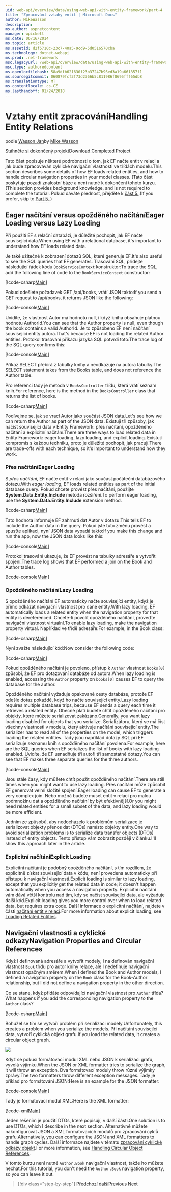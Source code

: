 ```yaml
---
uid: web-api/overview/data/using-web-api-with-entity-framework/part-4
title: "Zpracování vztahy entit | Microsoft Docs"
author: MikeWasson
description: 
ms.author: aspnetcontent
manager: wpickett
ms.date: 06/16/2014
ms.topic: article
ms.assetid: d2f5710c-23c7-40a5-9cd9-5d0516570cba
ms.technology: dotnet-webapi
ms.prod: .net-framework
msc.legacyurl: /web-api/overview/data/using-web-api-with-entity-framework/part-4
msc.type: authoredcontent
ms.openlocfilehash: 58a9dfb621630f23b37247b96ed3a19a661857f1
ms.sourcegitcommit: 060879fcf3f73d2366b5c811986f8695fff65db8
ms.translationtype: MT
ms.contentlocale: cs-CZ
ms.lasthandoff: 01/24/2018
---
```

<a name="handling-entity-relations"></a><span data-ttu-id="a48d7-102">Vztahy entit zpracování</span><span class="sxs-lookup"><span data-stu-id="a48d7-102">Handling Entity Relations</span></span>
====================
<span data-ttu-id="a48d7-103">podle [Wasson Jan](https://github.com/MikeWasson)</span><span class="sxs-lookup"><span data-stu-id="a48d7-103">by [Mike Wasson](https://github.com/MikeWasson)</span></span>

[<span data-ttu-id="a48d7-104">Stáhněte si dokončený projekt</span><span class="sxs-lookup"><span data-stu-id="a48d7-104">Download Completed Project</span></span>](https://github.com/MikeWasson/BookService)

<span data-ttu-id="a48d7-105">Tato část popisuje některé podrobnosti o tom, jak EF načte entit v relaci a jak bude zpracováván cyklické navigační vlastnosti ve třídách modelu.</span><span class="sxs-lookup"><span data-stu-id="a48d7-105">This section describes some details of how EF loads related entities, and how to handle circular navigation properties in your model classes.</span></span> <span data-ttu-id="a48d7-106">(Tato část poskytuje pozadí znalostní báze a není nutné k dokončení tohoto kurzu.</span><span class="sxs-lookup"><span data-stu-id="a48d7-106">(This section provides background knowledge, and is not required to complete the tutorial.</span></span> <span data-ttu-id="a48d7-107">Pokud dáváte přednost, přejděte k [část 5.](part-5.md).)</span><span class="sxs-lookup"><span data-stu-id="a48d7-107">If you prefer, skip to [Part 5.](part-5.md).)</span></span>

## <a name="eager-loading-versus-lazy-loading"></a><span data-ttu-id="a48d7-108">Eager načítání versus opožděného načítání</span><span class="sxs-lookup"><span data-stu-id="a48d7-108">Eager Loading versus Lazy Loading</span></span>

<span data-ttu-id="a48d7-109">Při použití EF s relační databázi, je důležité pochopit, jak EF načte související data.</span><span class="sxs-lookup"><span data-stu-id="a48d7-109">When using EF with a relational database, it's important to understand how EF loads related data.</span></span>

<span data-ttu-id="a48d7-110">Je také užitečné k zobrazení dotazů SQL, které generuje EF.</span><span class="sxs-lookup"><span data-stu-id="a48d7-110">It's also useful to see the SQL queries that EF generates.</span></span> <span data-ttu-id="a48d7-111">Trasování SQL, přidejte následující řádek kódu `BookServiceContext` konstruktor:</span><span class="sxs-lookup"><span data-stu-id="a48d7-111">To trace the SQL, add the following line of code to the `BookServiceContext` constructor:</span></span>

[!code-csharp[Main](part-4/samples/sample1.cs)]

<span data-ttu-id="a48d7-112">Pokud odešlete požadavek GET /api/books, vrátí JSON takto:</span><span class="sxs-lookup"><span data-stu-id="a48d7-112">If you send a GET request to /api/books, it returns JSON like the following:</span></span>

[!code-console[Main](part-4/samples/sample2.cmd)]

<span data-ttu-id="a48d7-113">Uvidíte, že vlastnost Autor má hodnotu null, i když kniha obsahuje platnou hodnotu AuthorId.</span><span class="sxs-lookup"><span data-stu-id="a48d7-113">You can see that the Author property is null, even though the book contains a valid AuthorId.</span></span> <span data-ttu-id="a48d7-114">Je to způsobeno EF není načítání související entity autora.</span><span class="sxs-lookup"><span data-stu-id="a48d7-114">That's because EF is not loading the related Author entities.</span></span> <span data-ttu-id="a48d7-115">Protokol trasování příkazu jazyka SQL potvrdí toto:</span><span class="sxs-lookup"><span data-stu-id="a48d7-115">The trace log of the SQL query confirms this:</span></span>

[!code-console[Main](part-4/samples/sample3.sql)]

<span data-ttu-id="a48d7-116">Příkaz SELECT přebírá z tabulky knihy a neodkazuje na autora tabulky.</span><span class="sxs-lookup"><span data-stu-id="a48d7-116">The SELECT statement takes from the Books table, and does not reference the Author table.</span></span>

<span data-ttu-id="a48d7-117">Pro referenci tady je metoda v `BooksController` třídu, která vrátí seznam knih.</span><span class="sxs-lookup"><span data-stu-id="a48d7-117">For reference, here is the method in the `BooksController` class that returns the list of books.</span></span>

[!code-csharp[Main](part-4/samples/sample4.cs)]

<span data-ttu-id="a48d7-118">Podívejme se, jak se vrací Autor jako součást JSON data.</span><span class="sxs-lookup"><span data-stu-id="a48d7-118">Let's see how we can return the Author as part of the JSON data.</span></span> <span data-ttu-id="a48d7-119">Existují tři způsoby, jak načíst související data v Entity Framework: přes načítání, opožděného načítání a explicitní načítání.</span><span class="sxs-lookup"><span data-stu-id="a48d7-119">There are three ways to load related data in Entity Framework: eager loading, lazy loading, and explicit loading.</span></span> <span data-ttu-id="a48d7-120">Existují kompromis s každou techniku, proto je důležité pochopit, jak pracují.</span><span class="sxs-lookup"><span data-stu-id="a48d7-120">There are trade-offs with each technique, so it's important to understand how they work.</span></span>

### <a name="eager-loading"></a><span data-ttu-id="a48d7-121">Přes načítání</span><span class="sxs-lookup"><span data-stu-id="a48d7-121">Eager Loading</span></span>

<span data-ttu-id="a48d7-122">S *přes načítání*, EF načte entit v relaci jako součást počáteční databázového dotazu.</span><span class="sxs-lookup"><span data-stu-id="a48d7-122">With *eager loading*, EF loads related entities as part of the initial database query.</span></span> <span data-ttu-id="a48d7-123">Pokud chcete provést přes načítání, použijte **System.Data.Entity.Include** metoda rozšíření.</span><span class="sxs-lookup"><span data-stu-id="a48d7-123">To perform eager loading, use the **System.Data.Entity.Include** extension method.</span></span>

[!code-csharp[Main](part-4/samples/sample5.cs)]

<span data-ttu-id="a48d7-124">Tato hodnota informuje EF zahrnutí dat Autor v dotazu.</span><span class="sxs-lookup"><span data-stu-id="a48d7-124">This tells EF to include the Author data in the query.</span></span> <span data-ttu-id="a48d7-125">Pokud jste tuto změnu provést a spusťte aplikaci, nyní JSON data vypadá takto:</span><span class="sxs-lookup"><span data-stu-id="a48d7-125">If you make this change and run the app, now the JSON data looks like this:</span></span>

[!code-console[Main](part-4/samples/sample6.cmd)]

<span data-ttu-id="a48d7-126">Protokol trasování ukazuje, že EF provést na tabulky adresáře a vytvořit spojení.</span><span class="sxs-lookup"><span data-stu-id="a48d7-126">The trace log shows that EF performed a join on the Book and Author tables.</span></span>

[!code-console[Main](part-4/samples/sample7.cmd)]

### <a name="lazy-loading"></a><span data-ttu-id="a48d7-127">Opožděného načítání</span><span class="sxs-lookup"><span data-stu-id="a48d7-127">Lazy Loading</span></span>

<span data-ttu-id="a48d7-128">S opožděného načítání EF automaticky načte související entity, když je přímo odkázat navigační vlastnost pro dané entity.</span><span class="sxs-lookup"><span data-stu-id="a48d7-128">With lazy loading, EF automatically loads a related entity when the navigation property for that entity is dereferenced.</span></span> <span data-ttu-id="a48d7-129">Chcete-li povolit opožděného načítání, proveďte navigační vlastnost virtuální.</span><span class="sxs-lookup"><span data-stu-id="a48d7-129">To enable lazy loading, make the navigation property virtual.</span></span> <span data-ttu-id="a48d7-130">Například ve třídě adresáře:</span><span class="sxs-lookup"><span data-stu-id="a48d7-130">For example, in the Book class:</span></span>

[!code-csharp[Main](part-4/samples/sample8.cs?highlight=6)]

<span data-ttu-id="a48d7-131">Nyní zvažte následující kód:</span><span class="sxs-lookup"><span data-stu-id="a48d7-131">Now consider the following code:</span></span>

[!code-csharp[Main](part-4/samples/sample9.cs)]

<span data-ttu-id="a48d7-132">Pokud opožděného načítání je povoleno, přístup k `Author` vlastnost `books[0]` způsobí, že EF pro dotazování databáze od autora.</span><span class="sxs-lookup"><span data-stu-id="a48d7-132">When lazy loading is enabled, accessing the `Author` property on `books[0]` causes EF to query the database for the author.</span></span>

<span data-ttu-id="a48d7-133">Opožděného načítání vyžaduje opakované cesty databáze, protože EF odešle dotaz pokaždé, když ho načte související entity.</span><span class="sxs-lookup"><span data-stu-id="a48d7-133">Lazy loading requires multiple database trips, because EF sends a query each time it retrieves a related entity.</span></span> <span data-ttu-id="a48d7-134">Obecně platí budete chtít opožděného načítání pro objekty, které můžete serializovat zakázáno.</span><span class="sxs-lookup"><span data-stu-id="a48d7-134">Generally, you want lazy loading disabled for objects that you serialize.</span></span> <span data-ttu-id="a48d7-135">Serializátoru, který se má číst všechny vlastnosti v modelu, který aktivuje načítání související entity.</span><span class="sxs-lookup"><span data-stu-id="a48d7-135">The serializer has to read all of the properties on the model, which triggers loading the related entities.</span></span> <span data-ttu-id="a48d7-136">Tady jsou například dotazy SQL při EF serializuje seznamu knih s opožděného načítání povolena.</span><span class="sxs-lookup"><span data-stu-id="a48d7-136">For example, here are the SQL queries when EF serializes the list of books with lazy loading enabled.</span></span> <span data-ttu-id="a48d7-137">Uvidíte, že EF usnadňuje tři autoři tři samostatné dotazy.</span><span class="sxs-lookup"><span data-stu-id="a48d7-137">You can see that EF makes three separate queries for the three authors.</span></span>

[!code-console[Main](part-4/samples/sample10.sql)]

<span data-ttu-id="a48d7-138">Jsou stále časy, kdy můžete chtít použít opožděného načítání.</span><span class="sxs-lookup"><span data-stu-id="a48d7-138">There are still times when you might want to use lazy loading.</span></span> <span data-ttu-id="a48d7-139">Přes načítání může způsobit EF generovat velmi složité spojení.</span><span class="sxs-lookup"><span data-stu-id="a48d7-139">Eager loading can cause EF to generate a very complex join.</span></span> <span data-ttu-id="a48d7-140">Nebo možná budete muset entit v relaci pro malou podmnožinu dat a opožděného načítání by být efektivnější.</span><span class="sxs-lookup"><span data-stu-id="a48d7-140">Or you might need related entities for a small subset of the data, and lazy loading would be more efficient.</span></span>

<span data-ttu-id="a48d7-141">Jedním ze způsobů, aby nedocházelo k problémům serializace je serializovat objekty přenos dat (DTOs) namísto objekty entity.</span><span class="sxs-lookup"><span data-stu-id="a48d7-141">One way to avoid serialization problems is to serialize data transfer objects (DTOs) instead of entity objects.</span></span> <span data-ttu-id="a48d7-142">Tento přístup vám zobrazit později v článku.</span><span class="sxs-lookup"><span data-stu-id="a48d7-142">I'll show this approach later in the article.</span></span>

### <a name="explicit-loading"></a><span data-ttu-id="a48d7-143">Explicitní načítání</span><span class="sxs-lookup"><span data-stu-id="a48d7-143">Explicit Loading</span></span>

<span data-ttu-id="a48d7-144">Explicitní načítání je podobný opožděného načítání, s tím rozdílem, že explicitně získat související data v kódu; není provedena automaticky při přístupu k navigační vlastnosti.</span><span class="sxs-lookup"><span data-stu-id="a48d7-144">Explicit loading is similar to lazy loading, except that you explicitly get the related data in code; it doesn't happen automatically when you access a navigation property.</span></span> <span data-ttu-id="a48d7-145">Explicitní načítání vám dává větší kontrolu nad tím, kdy se načíst související data, ale vyžaduje další kód.</span><span class="sxs-lookup"><span data-stu-id="a48d7-145">Explicit loading gives you more control over when to load related data, but requires extra code.</span></span> <span data-ttu-id="a48d7-146">Další informace o explicitní načítání, najdete v části [načítání entit v relaci](https://msdn.microsoft.com/data/jj574232#explicit).</span><span class="sxs-lookup"><span data-stu-id="a48d7-146">For more information about explicit loading, see [Loading Related Entities](https://msdn.microsoft.com/data/jj574232#explicit).</span></span>

## <a name="navigation-properties-and-circular-references"></a><span data-ttu-id="a48d7-147">Navigační vlastnosti a cyklické odkazy</span><span class="sxs-lookup"><span data-stu-id="a48d7-147">Navigation Properties and Circular References</span></span>

<span data-ttu-id="a48d7-148">Když I definovaná adresáře a vytvořit modely, I na definován navigační vlastnost `Book` třídu pro autor knihy relace, ale I nedefinuje navigační vlastnost opačným směrem.</span><span class="sxs-lookup"><span data-stu-id="a48d7-148">When I defined the Book and Author models, I defined a navigation property on the `Book` class for the Book-Author relationship, but I did not define a navigation property in the other direction.</span></span>

<span data-ttu-id="a48d7-149">Co se stane, když přidáte odpovídající navigační vlastnost pro `Author` třída?</span><span class="sxs-lookup"><span data-stu-id="a48d7-149">What happens if you add the corresponding navigation property to the `Author` class?</span></span>

[!code-csharp[Main](part-4/samples/sample11.cs?highlight=7)]

<span data-ttu-id="a48d7-150">Bohužel se tím se vytvoří problém při serializaci modely.</span><span class="sxs-lookup"><span data-stu-id="a48d7-150">Unfortunately, this creates a problem when you serialize the models.</span></span> <span data-ttu-id="a48d7-151">Při načítání související data, vytvoří cyklická objekt grafu.</span><span class="sxs-lookup"><span data-stu-id="a48d7-151">If you load the related data, it creates a circular object graph.</span></span>

![](part-4/_static/image1.png)

<span data-ttu-id="a48d7-152">Když se pokusí formátovací modul XML nebo JSON k serializaci grafu, vyvolá výjimku.</span><span class="sxs-lookup"><span data-stu-id="a48d7-152">When the JSON or XML formatter tries to serialize the graph, it will throw an exception.</span></span> <span data-ttu-id="a48d7-153">Dva formátovací moduly throw různé výjimky zprávy.</span><span class="sxs-lookup"><span data-stu-id="a48d7-153">The two formatters throw different exception messages.</span></span> <span data-ttu-id="a48d7-154">Tady je příklad pro formátování JSON:</span><span class="sxs-lookup"><span data-stu-id="a48d7-154">Here is an example for the JSON formatter:</span></span>

[!code-console[Main](part-4/samples/sample12.cmd)]

<span data-ttu-id="a48d7-155">Tady je formátovací modul XML:</span><span class="sxs-lookup"><span data-stu-id="a48d7-155">Here is the XML formatter:</span></span>

[!code-xml[Main](part-4/samples/sample13.xml)]

<span data-ttu-id="a48d7-156">Jeden řešením je použití DTOs, které popisují, v další části.</span><span class="sxs-lookup"><span data-stu-id="a48d7-156">One solution is to use DTOs, which I describe in the next section.</span></span> <span data-ttu-id="a48d7-157">Alternativně můžete nakonfigurovat JSON a XML formátovacích modulů pro zpracování cyklů grafu.</span><span class="sxs-lookup"><span data-stu-id="a48d7-157">Alternatively, you can configure the JSON and XML formatters to handle graph cycles.</span></span> <span data-ttu-id="a48d7-158">Další informace najdete v tématu [zpracování cyklické odkazy objekt](../../formats-and-model-binding/json-and-xml-serialization.md#handling_circular_object_references).</span><span class="sxs-lookup"><span data-stu-id="a48d7-158">For more information, see [Handling Circular Object References](../../formats-and-model-binding/json-and-xml-serialization.md#handling_circular_object_references).</span></span>

<span data-ttu-id="a48d7-159">V tomto kurzu není nutné `Author.Book` navigační vlastnost, takže ho můžete nechat.</span><span class="sxs-lookup"><span data-stu-id="a48d7-159">For this tutorial, you don't need the `Author.Book` navigation property, so you can leave it out.</span></span>

>[!div class="step-by-step"]
<span data-ttu-id="a48d7-160">[Předchozí](part-3.md)
[další](part-5.md)</span><span class="sxs-lookup"><span data-stu-id="a48d7-160">[Previous](part-3.md)
[Next](part-5.md)</span></span>

